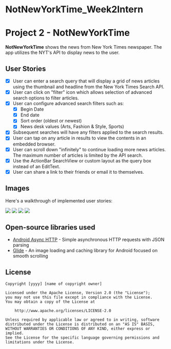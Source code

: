 # NotNewYorkTime_Week2Intern

# Project 2 - NotNewYorkTime

**NotNewYorkTime** shows the news from New York Times newspaper. The app utilizes the NYT's API to display news to the user.


## User Stories

* [x] User can enter a search query that will display a grid of news articles using the thumbnail and headline from the New York Times Search API.
* [x] User can click on "filter" icon which allows selection of advanced search options to filter articles.
* [x] User can configure advanced search filters such as:
  * [x] Begin Date
  * [x] End date
  * [x] Sort order (oldest or newest)
  * [x] News desk values (Arts, Fashion & Style, Sports)
* [x] Subsequent searches will have any filters applied to the search results.
* [x] User can tap on any article in results to view the contents in an embedded browser.
* [x] User can scroll down "infinitely" to continue loading more news articles. The maximum number of articles is limited by the API search.
* [x] Use the ActionBar SearchView or custom layout as the query box instead of an EditText.
* [x] User can share a link to their friends or email it to themselves.

## Images

Here's a walkthrough of implemented user stories:

<img src='https://i.imgur.com/k0m4zPM.png'/> <img src='https://i.imgur.com/5cQwH2w.png'/>
<img src='https://i.imgur.com/6uNSmD0.png'/> <img src='https://i.imgur.com/TnbVpic.png'/>


## Open-source libraries used

- [Android Async HTTP](https://github.com/loopj/android-async-http) - Simple asynchronous HTTP requests with JSON parsing
- [Glide](https://github.com/bumptech/glide) - An image loading and caching library for Android focused on smooth scrolling

## License

    Copyright [yyyy] [name of copyright owner]

    Licensed under the Apache License, Version 2.0 (the "License");
    you may not use this file except in compliance with the License.
    You may obtain a copy of the License at

        http://www.apache.org/licenses/LICENSE-2.0

    Unless required by applicable law or agreed to in writing, software
    distributed under the License is distributed on an "AS IS" BASIS,
    WITHOUT WARRANTIES OR CONDITIONS OF ANY KIND, either express or implied.
    See the License for the specific language governing permissions and
    limitations under the License.
